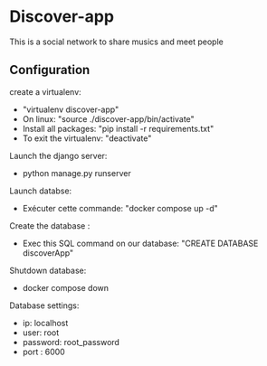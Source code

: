 # Discover-app
This is a social network to share musics and meet people

## Configuration

create a virtualenv:

* "virtualenv discover-app"
* On linux: "source ./discover-app/bin/activate"
* Install all packages: "pip install -r requirements.txt"
* To exit the virtualenv: "deactivate"

Launch the django server:

* python manage.py runserver

Launch databse: 

* Exécuter cette commande: "docker compose up -d"

Create the database :

* Exec this SQL command on our database: "CREATE DATABASE discoverApp"

Shutdown database:

* docker compose down

Database settings:

* ip: localhost
* user: root
* password: root_password
* port : 6000